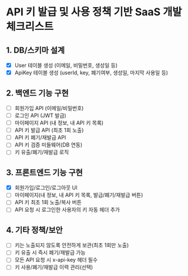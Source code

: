 # API 키 발급 및 사용 정책 기반 SaaS 개발 체크리스트

## 1. DB/스키마 설계
- [x] User 테이블 생성 (이메일, 비밀번호, 생성일 등)
- [x] ApiKey 테이블 생성 (userId, key, 폐기여부, 생성일, 마지막 사용일 등)

## 2. 백엔드 기능 구현
- [ ] 회원가입 API (이메일/비밀번호)
- [ ] 로그인 API (JWT 발급)
- [ ] 마이페이지 API (내 정보, 내 API 키 목록)
- [ ] API 키 발급 API (최초 1회 노출)
- [ ] API 키 폐기/재발급 API
- [ ] API 키 검증 미들웨어(DB 연동)
- [ ] 키 유출/폐기/재발급 로직

## 3. 프론트엔드 기능 구현
- [x] 회원가입/로그인/로그아웃 UI
- [ ] 마이페이지(내 정보, 내 API 키 목록, 발급/폐기/재발급 버튼)
- [ ] API 키 최초 1회 노출/복사 버튼
- [ ] API 요청 시 로그인한 사용자의 키 자동 헤더 추가

## 4. 기타 정책/보안
- [ ] 키는 노출되지 않도록 안전하게 보관(최초 1회만 노출)
- [ ] 키 유출 시 즉시 폐기/재발급 가능
- [ ] 모든 API 요청 시 x-api-key 헤더 필수
- [ ] 키 사용/폐기/재발급 이력 관리(선택) 